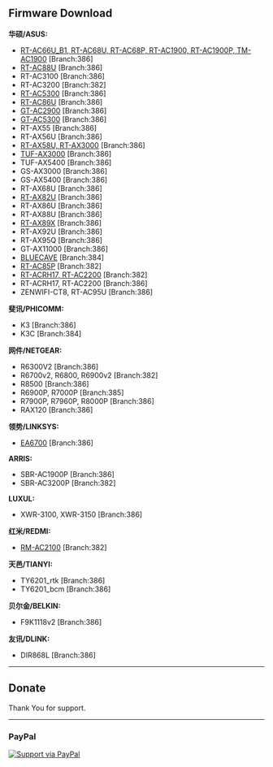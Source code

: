 Firmware Download
-----------------
**华硕/ASUS:**

 * [RT-AC66U_B1, RT-AC68U, RT-AC68P, RT-AC1900, RT-AC1900P, TM-AC1900](https://mega.nz/folder/RU8yWTwR#CARSgNhGHVswk_F3os21Vw)  [Branch:386]
 * [RT-AC88U](https://mega.nz/folder/EBFlxSyJ#rfB2pGgG_UGreFXNuM_iuA)  [Branch:386]
 * RT-AC3100 [Branch:386]
 * RT-AC3200 [Branch:382]
 * [RT-AC5300](https://mega.nz/folder/QRtVhSSb#Vsg69evoJMn5iFzjLVgQXg) [Branch:386]
 * [RT-AC86U](https://mega.nz/folder/MAVRHCQY#MURd2OUURo4rBhEkDGlo5Q) [Branch:386]
 * [GT-AC2900](https://mega.nz/folder/NF0wwaIA#e0VUxrey2fZzCnKUlFNmrg) [Branch:386]
 * [GT-AC5300](https://mega.nz/folder/pRt1mIpK#_i40UQFawo2ZXO3lHfgfnw) [Branch:386]
 * RT-AX55 [Branch:386]
 * RT-AX56U [Branch:386]
 * [RT-AX58U, RT-AX3000](https://mega.nz/folder/5Z93jC4L#sE4tRyO431Aisu10Ifz_9A) [Branch:386]
 * [TUF-AX3000](https://mega.nz/folder/0EUwRTYJ#a1ZdzjONXRt5gpeJ171xbA) [Branch:386]
 * TUF-AX5400 [Branch:386]
 * GS-AX3000 [Branch:386]
 * GS-AX5400 [Branch:386]
 * RT-AX68U [Branch:386]
 * [RT-AX82U](https://mega.nz/folder/IN8lAK7I#Fv7LWqcu2xeARQeFdL1S2A) [Branch:386]
 * RT-AX86U [Branch:386]
 * RT-AX88U [Branch:386]
 * [RT-AX89X](https://mega.nz/folder/QVcg1TbT#FZEuVxWJQejBJj2tEiur-w) [Branch:386]
 * RT-AX92U [Branch:386]
 * RT-AX95Q [Branch:386]
 * GT-AX11000 [Branch:386]
 * [BLUECAVE](https://mega.nz/folder/kQ1wFKpR#W1b6VzWymADrqRO9Hhemnw) [Branch:384]
 * [RT-AC85P](https://mega.nz/folder/FZ9xVK6K#WvvfkZSaKa-sepGN3Rw7ng) [Branch:382]
 * [RT-ACRH17, RT-AC2200](https://mega.nz/folder/BB9xDQxR#eLYYJfN3_zQkyqt0WHYRmQ) [Branch:382]
 * RT-ACRH17, RT-AC2200 [Branch:386]
 * ZENWIFI-CT8, RT-AC95U [Branch:386]




**斐讯/PHICOMM:**

* K3 [Branch:386]
* K3C [Branch:384]


**网件/NETGEAR:**

* R6300V2 [Branch:386]
* R6700v2, R6800, R6900v2 [Branch:382]
* R8500 [Branch:386]
* R6900P, R7000P [Branch:385]
* R7900P, R7960P, R8000P [Branch:386]
* RAX120 [Branch:386]


**领势/LINKSYS:**

* [EA6700](https://mega.nz/folder/RFtCTTaS#ezM3Ihig0pIKwEUc6y0dOQ)  [Branch:386]


**ARRIS:**

* SBR-AC1900P [Branch:386]
* SBR-AC3200P [Branch:382]


**LUXUL:**

* XWR-3100, XWR-3150 [Branch:386]


**红米/REDMI:**

* [RM-AC2100](https://mega.nz/folder/9BtXVCRY#laNmbn13RO8mqd5tVTasZQ) [Branch:382]


**天邑/TIANYI:**

* TY6201_rtk [Branch:386]
* TY6201_bcm [Branch:386]


**贝尔金/BELKIN:**

* F9K1118v2 [Branch:386]

**友讯/DLINK:**

* DIR868L [Branch:386]


-----------------

## Donate

Thank You for support.

-----------------

### PayPal

[![Support via PayPal](https://cdn.rawgit.com/twolfson/paypal-github-button/1.0.0/dist/button.svg)](https://paypal.me/paldier9/)
